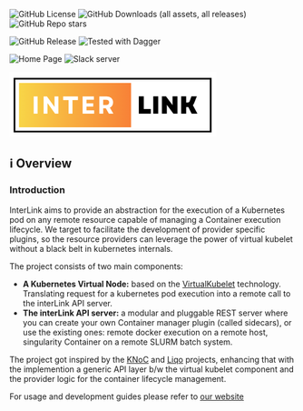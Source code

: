![GitHub License](https://img.shields.io/github/license/intertwin-eu/interlink)
![GitHub Downloads (all assets, all releases)](https://img.shields.io/github/downloads/intertwin-eu/interlink/total)
![GitHub Repo stars](https://img.shields.io/github/stars/intertwin-eu/interlink)

![GitHub Release](https://img.shields.io/github/v/release/intertwin-eu/interlink)
![Tested with Dagger](https://img.shields.io/badge/tested_with_dagger-v0.13.3-green)

![Home Page](https://img.shields.io/badge/home_page-orange?link=https%3A%2F%2Fintertwin-eu.github.io%2Ft%2FinterLink%2F)
![Slack server](https://img.shields.io/badge/slack_server-8A2BE2?link=https%3A%2F%2Fjoin.slack.com%2Ft%2Fintertwin%2Fshared_invite%2Fzt-2cs67h9wz-2DFQ6EiSQGS1vlbbbJHctA)

![Interlink logo](./docs/static/img/interlink_logo.png)

## :information_source: Overview

### Introduction
InterLink aims to provide an abstraction for the execution of a Kubernetes pod on any remote resource capable of managing a Container execution lifecycle.
We target to facilitate the development of provider specific plugins, so the resource providers can leverage the power of virtual kubelet without a black belt in kubernetes internals.

The project consists of two main components:

- __A Kubernetes Virtual Node:__ based on the [VirtualKubelet](https://virtual-kubelet.io/) technology. Translating request for a kubernetes pod execution into a remote call to the interLink API server.
- __The interLink API server:__ a modular and pluggable REST server where you can create your own Container manager plugin (called sidecars), or use the existing ones: remote docker execution on a remote host, singularity Container on a remote SLURM batch system.

The project got inspired by the [KNoC](https://github.com/CARV-ICS-FORTH/knoc) and [Liqo](https://github.com/liqotech/liqo/tree/master) projects, enhancing that with the implemention a generic API layer b/w the virtual kubelet component and the provider logic for the container lifecycle management.

For usage and development guides please refer to [our website](https://intertwin-eu.github.io/interLink/)

